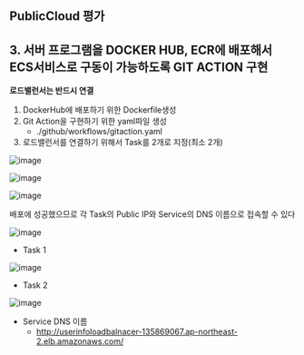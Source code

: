 ## PublicCloud 평가


## 3. 서버 프로그램을 DOCKER HUB, ECR에 배포해서 ECS서비스로 구동이 가능하도록 GIT ACTION 구현
**로드밸런서는 반드시 연결**
1. DockerHub에 배포하기 위한 Dockerfile생성
2. Git Action을 구현하기 위한 yaml파일 생성
   + ./github/workflows/gitaction.yaml
3. 로드밸런서를 연결하기 위해서 Task를 2개로 지정(최소 2개)


![image](https://github.com/user-attachments/assets/4dfa00fd-418e-4361-b788-de6af411e2bd)


![image](https://github.com/user-attachments/assets/57026ec8-55d2-45a8-88af-c0122525a6bd)


![image](https://github.com/user-attachments/assets/dec88fb1-3adf-43b4-9e31-f7f03ac83dbd)


배포에 성공했으므로 각 Task의 Public IP와 Service의 DNS 이름으로 접속할 수 있다 


![image](https://github.com/user-attachments/assets/fb240002-1619-4f5e-9f9d-c3f12cc9dc69)


+ Task 1


![image](https://github.com/user-attachments/assets/256d2bf2-7962-4d73-850b-ba6d02da4e23)


+ Task 2


![image](https://github.com/user-attachments/assets/0be3ab26-a4e0-49ff-9186-9fcc2a3b2ef3)


+ Service DNS 이름
  + http://userinfoloadbalnacer-135869067.ap-northeast-2.elb.amazonaws.com/
